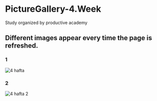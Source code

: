 # PictureGallery-4.Week

Study organized by productive academy
## Different images appear every time the page is refreshed.
### 1
![4 hafta](https://user-images.githubusercontent.com/114886117/201782086-21f4ee43-f925-4561-bf8c-65af975ed6b3.JPG)

### 2
![4  hafta 2](https://user-images.githubusercontent.com/114886117/201782398-da7cae96-45f8-4ef9-9bce-11d03bff6212.JPG)
